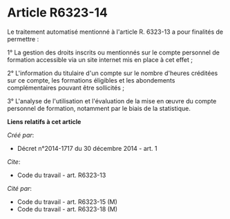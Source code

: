 # Article R6323-14

Le traitement automatisé mentionné à l'article R. 6323-13 a pour finalités de permettre : 

1° La gestion des droits inscrits ou mentionnés sur le compte personnel de formation accessible via un site internet mis en
place à cet effet ; 

2° L'information du titulaire d'un compte sur le nombre d'heures créditées sur ce compte, les formations éligibles et les
abondements complémentaires pouvant être sollicités ; 

3° L'analyse de l'utilisation et l'évaluation de la mise en œuvre du compte personnel de formation, notamment par le biais de
la statistique.

**Liens relatifs à cet article**

_Créé par_:

  - Décret n°2014-1717 du 30 décembre 2014 - art. 1

_Cite_:

  - Code du travail - art. R6323-13

_Cité par_:

  - Code du travail - art. R6323-15 (M)
  - Code du travail - art. R6323-18 (M)
